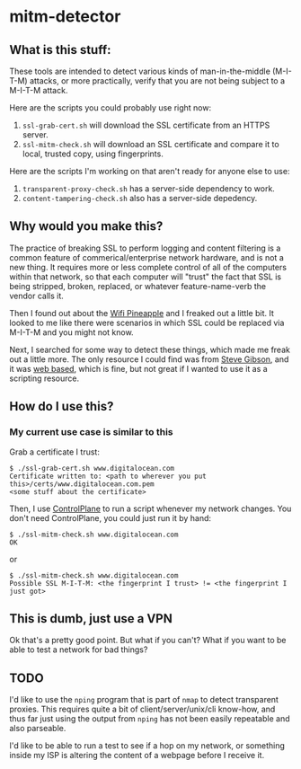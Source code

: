 # mitm-detector

## What is this stuff:

These tools are intended to detect various kinds of man-in-the-middle (M-I-T-M) attacks, or more practically, verify that you are not being subject to a M-I-T-M attack.

Here are the scripts you could probably use right now:

1. `ssl-grab-cert.sh` will download the SSL certificate from an HTTPS server.
1. `ssl-mitm-check.sh` will download an SSL certificate and compare it to local, trusted copy, using fingerprints.

Here are the scripts I'm working on that aren't ready for anyone else to use:

1. `transparent-proxy-check.sh` has a server-side dependency to work.
1. `content-tampering-check.sh` also has a server-side depedency.

## Why would you make this?

The practice of breaking SSL to perform logging and content filtering is a common feature of commerical/enterprise network hardware, and is not a new thing.  It requires more or less complete control of all of the computers within that network, so that each computer will "trust" the fact that SSL is being stripped, broken, replaced, or whatever feature-name-verb the vendor calls it.

Then I found out about the [Wifi Pineapple](https://wifipineapple.com) and I freaked out a little bit.  It looked to me like there were scenarios in which SSL could be replaced via M-I-T-M and you might not know.

Next, I searched for some way to detect these things, which made me freak out a little more.  The only resource I could find was from [Steve Gibson](https://www.grc.com), and it was [web based](https://www.grc.com/fingerprints.htm), which is fine, but not great if I wanted to use it as a scripting resource.

## How do I use this?

### My current use case is similar to this

Grab a certificate I trust:

    $ ./ssl-grab-cert.sh www.digitalocean.com
    Certificate written to: <path to wherever you put this>/certs/www.digitalocean.com.pem
    <some stuff about the certificate>

Then, I use [ControlPlane](http://www.controlplaneapp.com) to run a script whenever my network changes.  You don't need ControlPlane, you could just run it by hand:

    $ ./ssl-mitm-check.sh www.digitalocean.com
    OK

or    

    $ ./ssl-mitm-check.sh www.digitalocean.com
    Possible SSL M-I-T-M: <the fingerprint I trust> != <the fingerprint I just got>


## This is dumb, just use a VPN

Ok that's a pretty good point.  But what if you can't?  What if you want to be able to test a network for bad things?

## TODO

I'd like to use the `nping` program that is part of `nmap` to detect transparent proxies.  This requires quite a bit of client/server/unix/cli know-how, and thus far just using the output from `nping` has not been easily repeatable and also parseable. 

I'd like to be able to run a test to see if a hop on my network, or something inside my ISP is altering the content of a webpage before I receive it.


